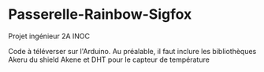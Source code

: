 # Passerelle-Rainbow-Sigfox
Projet ingénieur 2A INOC


Code à téléverser sur l'Arduino.
Au préalable, il faut inclure les bibliothèques Akeru du shield Akene et DHT pour le capteur de température
